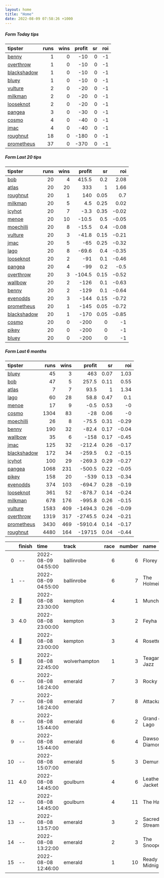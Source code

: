 ```yaml
---   
layout: home  
title: "Home"   
date: 2022-08-09 07:58:26 +1000  
---   
```



##### Form Today tips   

| tipster                                                         |   runs |   wins |   profit |   sr |   roi |
|:----------------------------------------------------------------|-------:|-------:|---------:|-----:|------:|
| [benny](https://mrwayneo.github.io/tips/benny.html)             |      1 |      0 |      -10 |    0 |    -1 |
| [overthrow](https://mrwayneo.github.io/tips/overthrow.html)     |      1 |      0 |      -10 |    0 |    -1 |
| [blackshadow](https://mrwayneo.github.io/tips/blackshadow.html) |      1 |      0 |      -10 |    0 |    -1 |
| [bluey](https://mrwayneo.github.io/tips/bluey.html)             |      1 |      0 |      -10 |    0 |    -1 |
| [vulture](https://mrwayneo.github.io/tips/vulture.html)         |      2 |      0 |      -20 |    0 |    -1 |
| [milkman](https://mrwayneo.github.io/tips/milkman.html)         |      2 |      0 |      -20 |    0 |    -1 |
| [looseknot](https://mrwayneo.github.io/tips/looseknot.html)     |      2 |      0 |      -20 |    0 |    -1 |
| [pangea](https://mrwayneo.github.io/tips/pangea.html)           |      3 |      0 |      -30 |    0 |    -1 |
| [cosmo](https://mrwayneo.github.io/tips/cosmo.html)             |      4 |      0 |      -40 |    0 |    -1 |
| [jmac](https://mrwayneo.github.io/tips/jmac.html)               |      4 |      0 |      -40 |    0 |    -1 |
| [roughnut](https://mrwayneo.github.io/tips/roughnut.html)       |     18 |      0 |     -180 |    0 |    -1 |
| [prometheus](https://mrwayneo.github.io/tips/prometheus.html)   |     37 |      0 |     -370 |    0 |    -1 |

##### Form Last 20 tips   

| tipster                                                         |   runs |   wins |   profit |   sr |   roi |
|:----------------------------------------------------------------|-------:|-------:|---------:|-----:|------:|
| [bob](https://mrwayneo.github.io/tips/bob.html)                 |     20 |      4 |    415.5 | 0.2  |  2.08 |
| [atlas](https://mrwayneo.github.io/tips/atlas.html)             |     20 |     20 |    333   | 1    |  1.66 |
| [roughnut](https://mrwayneo.github.io/tips/roughnut.html)       |     20 |      1 |    140   | 0.05 |  0.7  |
| [milkman](https://mrwayneo.github.io/tips/milkman.html)         |     20 |      5 |      4.5 | 0.25 |  0.02 |
| [icyhot](https://mrwayneo.github.io/tips/icyhot.html)           |     20 |      7 |     -3.3 | 0.35 | -0.02 |
| [menoe](https://mrwayneo.github.io/tips/menoe.html)             |     20 |     10 |    -10.5 | 0.5  | -0.05 |
| [moechilli](https://mrwayneo.github.io/tips/moechilli.html)     |     20 |      8 |    -15.5 | 0.4  | -0.08 |
| [vulture](https://mrwayneo.github.io/tips/vulture.html)         |     20 |      3 |    -41.8 | 0.15 | -0.21 |
| [jmac](https://mrwayneo.github.io/tips/jmac.html)               |     20 |      5 |    -65   | 0.25 | -0.32 |
| [lago](https://mrwayneo.github.io/tips/lago.html)               |     20 |      8 |    -69.6 | 0.4  | -0.35 |
| [looseknot](https://mrwayneo.github.io/tips/looseknot.html)     |     20 |      2 |    -91   | 0.1  | -0.46 |
| [pangea](https://mrwayneo.github.io/tips/pangea.html)           |     20 |      4 |    -99   | 0.2  | -0.5  |
| [overthrow](https://mrwayneo.github.io/tips/overthrow.html)     |     20 |      3 |   -104.5 | 0.15 | -0.52 |
| [wallbow](https://mrwayneo.github.io/tips/wallbow.html)         |     20 |      2 |   -126   | 0.1  | -0.63 |
| [benny](https://mrwayneo.github.io/tips/benny.html)             |     20 |      2 |   -129   | 0.1  | -0.64 |
| [evenodds](https://mrwayneo.github.io/tips/evenodds.html)       |     20 |      3 |   -144   | 0.15 | -0.72 |
| [prometheus](https://mrwayneo.github.io/tips/prometheus.html)   |     20 |      1 |   -145   | 0.05 | -0.72 |
| [blackshadow](https://mrwayneo.github.io/tips/blackshadow.html) |     20 |      1 |   -170   | 0.05 | -0.85 |
| [cosmo](https://mrwayneo.github.io/tips/cosmo.html)             |     20 |      0 |   -200   | 0    | -1    |
| [pikey](https://mrwayneo.github.io/tips/pikey.html)             |     20 |      0 |   -200   | 0    | -1    |
| [bluey](https://mrwayneo.github.io/tips/bluey.html)             |     20 |      0 |   -200   | 0    | -1    |

##### Form Last 6 months   

| tipster                                                         |   runs |   wins |   profit |   sr |   roi |
|:----------------------------------------------------------------|-------:|-------:|---------:|-----:|------:|
| [bluey](https://mrwayneo.github.io/tips/bluey.html)             |     45 |      3 |    463   | 0.07 |  1.03 |
| [bob](https://mrwayneo.github.io/tips/bob.html)                 |     47 |      5 |    257.5 | 0.11 |  0.55 |
| [atlas](https://mrwayneo.github.io/tips/atlas.html)             |      7 |      7 |     93.5 | 1    |  1.34 |
| [lago](https://mrwayneo.github.io/tips/lago.html)               |     60 |     28 |     58.8 | 0.47 |  0.1  |
| [menoe](https://mrwayneo.github.io/tips/menoe.html)             |     17 |      9 |     -0.5 | 0.53 | -0    |
| [cosmo](https://mrwayneo.github.io/tips/cosmo.html)             |   1304 |     83 |    -28   | 0.06 | -0    |
| [moechilli](https://mrwayneo.github.io/tips/moechilli.html)     |     26 |      8 |    -75.5 | 0.31 | -0.29 |
| [benny](https://mrwayneo.github.io/tips/benny.html)             |    190 |     32 |    -82.4 | 0.17 | -0.04 |
| [wallbow](https://mrwayneo.github.io/tips/wallbow.html)         |     35 |      6 |   -158   | 0.17 | -0.45 |
| [jmac](https://mrwayneo.github.io/tips/jmac.html)               |    125 |     32 |   -212.4 | 0.26 | -0.17 |
| [blackshadow](https://mrwayneo.github.io/tips/blackshadow.html) |    172 |     34 |   -259.5 | 0.2  | -0.15 |
| [icyhot](https://mrwayneo.github.io/tips/icyhot.html)           |    100 |     29 |   -269.3 | 0.29 | -0.27 |
| [pangea](https://mrwayneo.github.io/tips/pangea.html)           |   1068 |    231 |   -500.5 | 0.22 | -0.05 |
| [pikey](https://mrwayneo.github.io/tips/pikey.html)             |    158 |     20 |   -539   | 0.13 | -0.34 |
| [evenodds](https://mrwayneo.github.io/tips/evenodds.html)       |    374 |    103 |   -694.7 | 0.28 | -0.19 |
| [looseknot](https://mrwayneo.github.io/tips/looseknot.html)     |    361 |     52 |   -878.7 | 0.14 | -0.24 |
| [milkman](https://mrwayneo.github.io/tips/milkman.html)         |    678 |    176 |   -995.8 | 0.26 | -0.15 |
| [vulture](https://mrwayneo.github.io/tips/vulture.html)         |   1583 |    409 |  -1494.3 | 0.26 | -0.09 |
| [overthrow](https://mrwayneo.github.io/tips/overthrow.html)     |   1319 |    317 |  -2745.5 | 0.24 | -0.21 |
| [prometheus](https://mrwayneo.github.io/tips/prometheus.html)   |   3430 |    469 |  -5910.4 | 0.14 | -0.17 |
| [roughnut](https://mrwayneo.github.io/tips/roughnut.html)       |   4480 |    164 | -19715   | 0.04 | -0.44 |

|    | finish            | time                | track         |   race |   number | name               |   odds | tipster             |
|---:|:------------------|:--------------------|:--------------|-------:|---------:|:-------------------|-------:|:--------------------|
|  0 | --                | 2022-08-09 04:55:00 | ballinrobe    |      6 |        6 | Florey Spud        |   0    | looseknot           |
|  1 | --                | 2022-08-09 04:55:00 | ballinrobe    |      6 |        7 | The Holmeister     |   0    | looseknot           |
|  2 | :2nd_place_medal: | 2022-08-08 23:30:00 | kempton       |      4 |        1 | Munch              |   2.75 | milkman             |
|  3 | 4.0               | 2022-08-08 23:00:00 | kempton       |      3 |        2 | Feyha              |   4.33 | looseknot           |
|  4 | :2nd_place_medal: | 2022-08-08 23:00:00 | kempton       |      3 |        4 | Rosette            |   5.5  | looseknot           |
|  5 | :3rd_place_medal: | 2022-08-08 22:45:00 | wolverhampton |      1 |        3 | Teagarden Jazz     |   3.6  | vulture             |
|  6 | --                | 2022-08-08 16:24:00 | emerald       |      7 |        3 | Rocky Poet         |   0    | vulture             |
|  7 | --                | 2022-08-08 16:24:00 | emerald       |      7 |        8 | Attackabeel        |   0    | pangea,icyhot       |
|  8 | --                | 2022-08-08 15:44:00 | emerald       |      6 |        2 | Grand de Lago      |   0    | benny,pangea        |
|  9 | --                | 2022-08-08 15:44:00 | emerald       |      6 |        4 | Dawson Diamond     |   0    | overthrow           |
| 10 | --                | 2022-08-08 15:07:00 | emerald       |      5 |        3 | Demurral           |   0    | benny,icyhot        |
| 11 | 4.0               | 2022-08-08 14:45:00 | goulburn      |      4 |        6 | Leather Jacket Lew |  21    | overthrow,bob       |
| 12 | --                | 2022-08-08 14:45:00 | goulburn      |      4 |       11 | The Halo           |   6.5  | vulture             |
| 13 | --                | 2022-08-08 13:57:00 | emerald       |      3 |        2 | Sacred Stream      |   0    | overthrow,looseknot |
| 14 | --                | 2022-08-08 13:22:00 | emerald       |      2 |        3 | The Snooperstar    |   0    | overthrow           |
| 15 | --                | 2022-08-08 12:46:00 | emerald       |      1 |       10 | Ready By Midnight  |   0    | cosmo,bluey         |